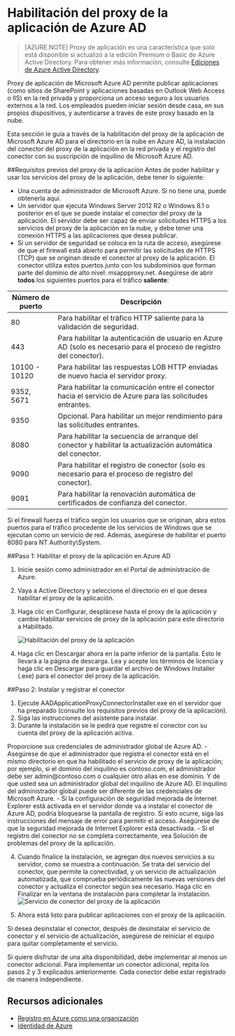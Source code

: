 <properties
	pageTitle="Habilitación del proxy de la aplicación de Azure AD"
	description="Explica cómo poner en funcionamiento el proxy de la aplicación de Azure AD."
	services="active-directory"
	documentationCenter=""
	authors="rkarlin"
	manager="terrylan"
	editor=""/>

<tags
	ms.service="active-directory"
	ms.workload="identity"
	ms.tgt_pltfrm="na"
	ms.devlang="na"
	ms.topic="hero-article"
	ms.date="07/07/2015"
	ms.author="rkarlin"/>

# Habilitación del proxy de la aplicación de Azure AD
> [AZURE.NOTE] Proxy de aplicación es una característica que solo está disponible si actualizó a la edición Premium o Basic de Azure Active Directory. Para obtener más información, consulte [Ediciones de Azure Active Directory](https://msdn.microsoft.com/library/azure/dn532272.aspx).

Proxy de aplicación de Microsoft Azure AD permite publicar aplicaciones (como sitios de SharePoint y aplicaciones basadas en Outlook Web Access o IIS) en la red privada y proporciona un acceso seguro a los usuarios externos a la red. Los empleados pueden iniciar sesión desde casa, en sus propios dispositivos, y autenticarse a través de este proxy basado en la nube.

Esta sección le guía a través de la habilitación del proxy de la aplicación de Microsoft Azure AD para el directorio en la nube en Azure AD, la instalación del conector del proxy de la aplicación en la red privada y el registro del conector con su suscripción de inquilino de Microsoft Azure AD.

##Requisitos previos del proxy de la aplicación
Antes de poder habilitar y usar los servicios del proxy de la aplicación, debe tener lo siguiente:

- Una cuenta de administrador de Microsoft Azure. Si no tiene una, puede obtenerla aquí.
- Un servidor que ejecuta Windows Server 2012 R2 o Windows 8.1 o posterior en el que se puede instalar el conector del proxy de la aplicación. El servidor debe ser capaz de enviar solicitudes HTTPS a los servicios del proxy de la aplicación en la nube, y debe tener una conexión HTTPS a las aplicaciones que desea publicar. 
- Si un servidor de seguridad se coloca en la ruta de acceso, asegúrese de que el firewall está abierto para permitir las solicitudes de HTTPS (TCP) que se originan desde el conector al proxy de la aplicación. El conector utiliza estos puertos junto con los subdominios que forman parte del dominio de alto nivel: msappproxy.net. Asegúrese de abrir **todos** los siguientes puertos para el tráfico **saliente**:

Número de puerto | Descripción
--- | ---
80 | Para habilitar el tráfico HTTP saliente para la validación de seguridad.
443 | Para habilitar la autenticación de usuario en Azure AD (solo es necesario para el proceso de registro del conector).
10100 - 10120 | Para habilitar las respuestas LOB HTTP enviadas de nuevo hacia el servidor proxy.
9352, 5671 | Para habilitar la comunicación entre el conector hacia el servicio de Azure para las solicitudes entrantes.
9350 | Opcional. Para habilitar un mejor rendimiento para las solicitudes entrantes.
8080 | Para habilitar la secuencia de arranque del conector y habilitar la actualización automática del conector.
9090 | Para habilitar el registro de conector (solo es necesario para el proceso de registro del conector).
9091 | Para habilitar la renovación automática de certificados de confianza del conector.
 
Si el firewall fuerza el tráfico según los usuarios que se originan, abra estos puertos para el tráfico procedente de los servicios de Windows que se ejecutan como un servicio de red. Además, asegúrese de habilitar el puerto 8080 para NT Authority\System.


##Paso 1: Habilitar el proxy de la aplicación en Azure AD
1. Inicie sesión como administrador en el Portal de administración de Azure.
2. Vaya a Active Directory y seleccione el directorio en el que desea habilitar el proxy de la aplicación.
3. Haga clic en Configurar, desplácese hasta el proxy de la aplicación y cambie Habilitar servicios de proxy de la aplicación para este directorio a Habilitado.

	![Habilitación del proxy de la aplicación](http://i.imgur.com/87woFzq.png) <p>
4. Haga clic en Descargar ahora en la parte inferior de la pantalla. Esto le llevará a la página de descarga. Lea y acepte los términos de licencia y haga clic en Descargar para guardar el archivo de Windows Installer (.exe) para el conector del proxy de la aplicación. 

##Paso 2: Instalar y registrar el conector
1. Ejecute AADApplicationProxyConnectorInstaller.exe en el servidor que ha preparado (consulte los requisitos previos del proxy de la aplicación).
2. Siga las instrucciones del asistente para instalar.
3. Durante la instalación se le pedirá que registre el conector con su cuenta del proxy de la aplicación activa.
<p>Proporcione sus credenciales de administrador global de Azure AD.
- Asegúrese de que el administrador que registra el conector está en el mismo directorio en que ha habilitado el servicio de proxy de la aplicación; por ejemplo, si el dominio del inquilino es contoso.com, el administrador debe ser admin@contoso.com o cualquier otro alias en ese dominio. Y de que usted sea un administrador global del inquilino de Azure AD. El inquilino del administrador global puede ser diferente de las credenciales de Microsoft Azure.
- Si la configuración de seguridad mejorada de Internet Explorer está activada en el servidor donde va a instalar el conector de Azure AD, podría bloquearse la pantalla de registro. Si esto ocurre, siga las instrucciones del mensaje de error para permitir el acceso. Asegúrese de que la seguridad mejorada de Internet Explorer está desactivada.
- Si el registro del conector no se completa correctamente, vea Solución de problemas del proxy de la aplicación.

4. Cuando finalice la instalación, se agregan dos nuevos servicios a su servidor, como se muestra a continuación. Se trata del servicio del conector, que permite la conectividad, y un servicio de actualización automatizada, que comprueba periódicamente las nuevas versiones del conector y actualiza el conector según sea necesario. Haga clic en Finalizar en la ventana de instalación para completar la instalación. ![Servicio de conector del proxy de la aplicación](http://i.imgur.com/zsVJKOz.png) <p>
5. Ahora está listo para publicar aplicaciones con el proxy de la aplicación.

Si desea desinstalar el conector, después de desinstalar el servicio de conector y el servicio de actualización, asegúrese de reiniciar el equipo para quitar completamente el servicio. <p>Si quiere disfrutar de una alta disponibilidad, debe implementar al menos un conector adicional. Para implementar un conector adicional, repita los pasos 2 y 3 explicados anteriormente. Cada conector debe estar registrado de manera independiente.



## Recursos adicionales

* [Registro en Azure como una organización](..sign-up-organization.md)
* [Identidad de Azure](..fundamentals-identity.md)

<!----HONumber=July15_HO4-->